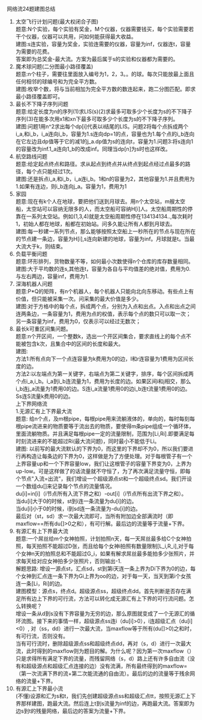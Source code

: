 网络流24题建图总结  
1. 太空飞行计划问题(最大权闭合子图)  
题意:N个实验，每个实验有奖金，M个仪器，仪器需要钱买，每个实验需要若干个仪器，仪器可以共用，问如何能获得最大收益。  
建图:s连实验，容量为奖金，实验连需要的仪器，容量为inf，仪器连t，容量为需要的花费。  
答案即为总奖金-最大流。方案为最后属于s的实验和仪器都为需要的。  
2. 魔术球问题(二分图最小路径覆盖)  
题意:n个柱子，需要往里面放入编号为1，2，3。。的球。每次只能放最上面且任何相邻的球编号和为完全平方数。  
建图:枚举个数，将与当前相加为完全平方数的数连起来，跑二分图匹配。即求最小路径覆盖即可。  
3. 最长不下降子序列问题  
题意:给定长度为n的序列(1)求LIS(s)(2)求最多可取多少个长度为s的不下降子序列(3)在能多次用x1和xn下最多可取多少个长度为s的不下降子序列。  
建图:问题1用n^2求出每个dp[i]代表以i结尾的LIS。问题2将每个点拆成两个i_a,和i_b，i_a连向i_b，容量为1.s连向dp=1的点，容量也为1.每个点的i_b连向在它左边且dp值等于它的减1的j_a.dp值为s的连向t，容量为1.问题3:将s连向1的容量改为inf.1_a连向1_b的改成inf。同理当dp[n]为s时也这样改。  
4. 航空路线问题  
题意:给定起点终点和路径。求从起点到终点并从终点到起点经过点最多的路径，每个点只能经过1次。  
建图:还是拆点i_a,和i_b，i_a连i_b。1和n的容量为2，其他容量为1.并且费用为1.如果有连边，则i_b连向j_a。容量为1，费用为1  
5. 家园  
题意:现在有k个人在地球，要把他们送到月球去。用n个太空站，m艘太空船，太空站可以容纳无限多的人，而太空船可容纳H[i]人。太空船周期性的停靠在一系列太空站。例如(1,3,4)就是太空船周期性停在134134134..,每次耗时1，初始人都在地球，船都在初始站。问多久能让所有人都到月球去。  
建图:每一秒建一系列节点，那么能够按照太空船上一秒所在的节点与现在所在的节点建一条边，容量为H[i],s连向新建的地球，容量为inf。月球就是t。当最大流大于k，则结束。  
6. 负载平衡问题  
题意:环形排列，货物数量不等，如何最小次数使得n个仓库的库存数量相同。  
建图:大于平均数的连s,其他连t，容量为各自与平均值差的绝对值，费用为0.与左右两边，容量inf，费用为1.  
7. 深海机器人问题  
题意:P*Q的矩阵，有n个机器人，每个机器人只能向北向东移动。有些点上有价值，但只能被采集一次。问采集的最大价值是多少。  
建图:对于方格中的每个点，拆成两个点，分别为入点和出点。入点和出点之间连两条边，一条容量为1，费用为点的权值，表示每个点的数只可以取一次；另一条容量为inf，费用为0，仅表示可以经过无数次；  
8. 最长k可重区间集问题。  
题意:n个开区间，一个整数k，选出一个开区间集合，要求直线上的每个点不能被包含k次，且集合中的区间的长度和最大。  
建图:  
方法1:所有点向下一个点连容量为k费用为0的边，l和r连容量为1费用为区间长度的边。  
方法2:以左端点为第一关键字，右端点为第二关键字，排序，每个区间拆成两个点i_a,i_b。i_a到i_b连流量为1，费用为长度的边。如果区间i和j相交，那么i_b连j_a流量为1费用0的边。S连i_a流量1费用0的边i_b连t流量1费用0的边。Ss连S流量k费用0的边。  
上下界网络流  
1.无源汇有上下界最大流  
题意: 给n个点，及m根pipe，每根pipe用来流躺液体的，单向的，每时每刻每根pipe流进来的物质要等于流出去的物质，要使得m条pipe组成一个循环体，里面流躺物质。并且满足每根pipe一定的流量限制，范围为[Li,Ri].即要满足每时刻流进来的不能超过Ri(最大流问题)，同时最小不能低于Li。  
建图: 以前写的最大流默认的下界为0，而这里的下界却不为0，所以我们要进行再构造让每条边的下界为0，这样做是为了方便处理。对于每根管子有一个上界容量up和一个下界容量low，我们让这根管子的容量下界变为0，上界为up-low。可是这样做了的话流量就不守恒了，为了再次满足流量守恒，即每个节点"入流=出流”，我们增设一个超级源点st和一个超级终点sd。我们开设一个数组du[]来记录每个节点的流量情况。  
du[i]=in[i]（i节点所有入流下界之和）-out[i]（i节点所有出流下界之和）。  
当du[i]大于0的时候，st到i连一条流量为du[i]的边。  
当du[i]小于0的时候，i到sd连一条流量为-du[i]的边。  
最后对（st，sd）求一次最大流即可，当所有附加边全部满流时（即maxflow==所有du[]>0之和），有可行解。最后边的流量等于流量+下界。  
2. 有源汇有上下界最大流  
题意:一个屌丝给m个女神拍照，计划拍照n天，每一天屌丝最多给C个女神拍照，每天拍照不能超过D张，而且给每个女神i拍照有数量限制[L_i,R_i],对于每个女神n天的拍照总和不能超过G_i，如果有解求屌丝最多能拍多少张照片，并求每天给对应女神拍多少张照片，否则输出-1.  
解题思路: 增设一源点st，汇点sd，st到第i天连一条上界为Di下界为0的边，每个女神到汇点连一条下界为Gi上界为oo的边，对于每一天，当天到第i个女孩连一条[Li，Ri]的边。  
建图模型：源点s，终点d。超级源点ss，超级终点dd。首先判断是否存在满足所有边上下界的可行流，方法可以转化成无源汇有上下界的可行流问题。怎么转换呢？  
增设一条从d到s没有下界容量为无穷的边，那么原图就变成了一个无源汇的循环流图。接下来的事情一样，超级源点ss连i（du[i]>0），i连超级汇点（du[i]<0）,
对（ss，dd）进行一次最大流，当maxflow等于所有(du[]>0)之和时，有可行流，否则没有。  
当有可行流时，删除超级源点ss和超级终点dd，再对（s，d）进行一次最大流，此时得到的maxflow则为题目的解。为什么呢？因为第一次maxflow（）只是求得所有满足下界的流量，而残留网络（s，d）路上还有许多自由流（没有和超级源点和超级汇点连接的边）没有流满，所有最终得到的maxflow=（第一次流满下界的流+第二次能流通的自由流）。最后的边的流量等于残余网络的流量+下界。  
3. 有源汇上下界最小流  
(不懂)设源和汇为s和t，我们先创建超级源点ss和超级汇点tt，按照无源汇上下界那样建图，跑最大流。然后连上t到s流量为inf的边，再跑最大流。答案即为边s到t的残量网络，最后边的答案为流量+下界。  
